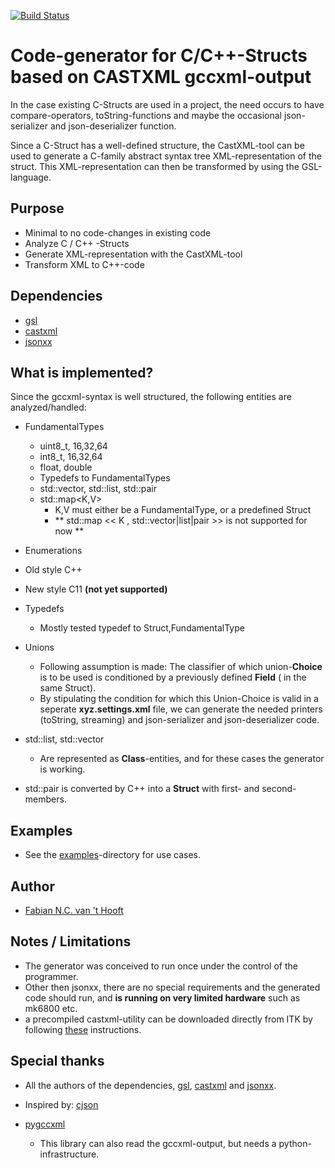 [![Build Status](https://travis-ci.org/fnchooft/CStructGen.svg?branch=master)](https://travis-ci.org/fnchooft/CStructGen)

# Code-generator for C/C++-Structs based on CASTXML gccxml-output

In the case existing C-Structs are used in a project, the need occurs to
have compare-operators, toString-functions and maybe the occasional
json-serializer and json-deserializer function.

Since a C-Struct has a well-defined structure, the CastXML-tool can be used to
generate a C-family abstract syntax tree XML-representation of the struct.
This XML-representation can then be transformed by using the GSL-language.

## Purpose
 - Minimal to no code-changes in existing code
 - Analyze C / C++ -Structs
 - Generate XML-representation with the CastXML-tool
 - Transform XML to C++-code

## Dependencies
 - [gsl](https://github.com/fnchooft/gsl)
 - [castxml](https://github.com/fnchooft/CastXML)
 - [jsonxx](https://github.com/fnchooft/jsonxx)

## What is implemented?
Since the gccxml-syntax is well structured, the following entities are analyzed/handled:

 - FundamentalTypes
   - uint8_t, 16,32,64
   - int8_t, 16,32,64
   - float, double
   - Typedefs to FundamentalTypes
   - std::vector, std::list, std::pair
   - std::map<K,V>
     - K,V must either be a FundamentalType, or a predefined Struct
     - ** std::map  << K , std::vector|list|pair  >> is not supported for now **

 - Enumerations
  - Old style C++
  - New style C11 **(not yet supported)**

- Typedefs
  - Mostly tested typedef to Struct,FundamentalType


- Unions
  - Following assumption is made: The classifier of which union-**Choice** is to be used is conditioned by a previously defined **Field** ( in the same Struct).
  - By stipulating the condition for which this Union-Choice is valid in a seperate **xyz.settings.xml** file, we can generate the needed printers (toString, streaming) and json-serializer and json-deserializer code.

 - std::list, std::vector
   - Are represented as **Class**-entities, and for these cases the generator is working.
 - std::pair is converted by C++ into a **Struct** with first- and second-members.

## Examples
  - See the [examples](examples)-directory for use cases.  

## Author
 - [Fabian N.C. van 't Hooft](fnchooft@gmail.com)

## Notes / Limitations
 - The generator was conceived to run once under the control of the programmer.
 - Other then jsonxx, there are no special requirements and the generated code should run, and **is running on very limited hardware** such as mk6800 etc.
 - a precompiled castxml-utility can be downloaded directly from ITK by following [these](http://pygccxml.readthedocs.io/en/develop/install.html) instructions.


## Special thanks
 - All the authors of the dependencies,  [gsl](https://github.com/fnchooft/gsl), [castxml](https://github.com/fnchooft/CastXML)
 and [jsonxx](https://github.com/fnchooft/jsonxx).
 - Inspired by:
[cjson](https://github.com/fnchooft/cjson)

 - [pygccxml](http://pygccxml.readthedocs.io)
   - This library can also read the gccxml-output, but needs a python-infrastructure.
